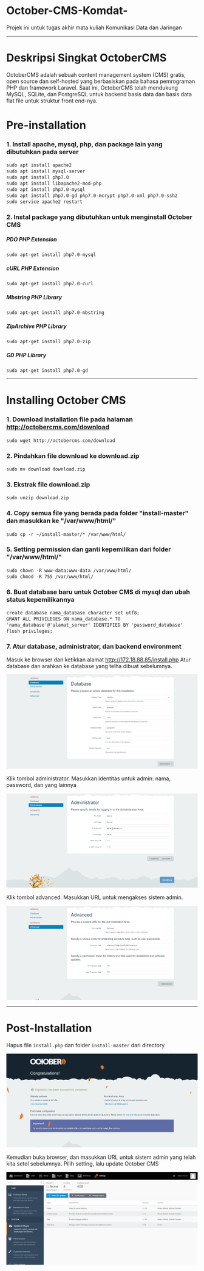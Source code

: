 # October-CMS-Komdat-
Projek ini untuk tugas akhir mata kuliah Komunikasi Data dan Jaringan  
***

# Deskripsi Singkat OctoberCMS
OctoberCMS adalah sebuah content management system (CMS) gratis, open source dan self-hosted yang berbasiskan pada bahasa pemrograman PHP dan framework Laravel. Saat ini, OctoberCMS telah mendukung MySQL, SQLite, dan PostgreSQL untuk backend basis data dan basis data flat file untuk struktur front end-nya.

# Pre-installation
### 1. Install apache, mysql, php, dan package lain yang dibutuhkan pada server
```shell
sudo apt install apache2
sudo apt install mysql-server
sudo apt install php7.0
sudo apt install libapache2-mod-php
sudo apt install php7.0-mysql
sudo apt install php7.0-gd php7.0-mcrypt php7.0-xml php7.0-ssh2
sudo service apache2 restart
```  

### 2. Instal package yang dibutuhkan untuk menginstall **October CMS**
##### PDO PHP Extension
```shell
sudo apt-get install php7.0-mysql
```  

##### cURL PHP Extension
```shell
sudo apt-get install php7.0-curl
```  

##### Mbstring PHP Library
```shell
sudo apt-get install php7.0-mbstring
```

##### ZipArchive PHP Library
```shell
sudo apt-get install php7.0-zip
```

##### GD PHP Library 
```shell
sudo apt-get install php7.0-gd
```
***

# Installing October CMS
### 1. Download installation file pada halaman http://octobercms.com/download
```shell
sudo wget http://octobercms.com/download
```

### 2. Pindahkan file download ke download.zip
```shell
sudo mv download download.zip
```

### 3. Ekstrak file download.zip
```shell
sudo unzip download.zip
```

### 4. Copy semua file yang berada pada folder "install-master" dan masukkan ke "/var/www/html/"
```shell
sudo cp -r ~/install-master/* /var/www/html/
```

### 5. Setting permission dan ganti kepemilikan dari folder "/var/www/html/"
```shell
sudo chown -R www-data:www-data /var/www/html/
sudo chmod -R 755 /var/www/html/
```
### 6. Buat database baru untuk October CMS di mysql dan ubah status kepemilikannya
```shell
create database nama_database character set utf8;
GRANT ALL PRIVILEGES ON nama_database.* TO 'nama_database'@'alamat_server' IDENTIFIED BY 'password_database'
flush privileges;
```

### 7. Atur database, administrator, dan backend environment
Masuk ke browser dan ketikkan alamat http://172.18.88.85/install.php
Atur database dan arahkan ke database yang telha dibuat sebelumnya.

![GitHub Logo](/images/Capture1.PNG)

Klik tombol administrator. Masukkan identitas untuk admin: nama, password, dan yang lainnya

![GitHub Logo](/images/Capture2.PNG)

Klik tombol advanced. Masukkan URL untuk mengakses sistem admin.

![GitHub Logo](/images/Capture3.PNG)

***
# Post-Installation
Hapus file `install.php` dan folder `install-master` dari directory

![GitHub Logo](/images/Capture4.PNG)


Kemudian buka browser, dan masukkan URL untuk sistem admin yang telah kita setel sebelumnya. Pilih setting, lalu update October CMS

![GitHub Logo](/images/Capture5.PNG)

